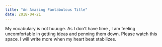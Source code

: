 ```yaml
---
title: "An Amazing Fantabulous Title"
date: 2018-04-21
---
```

My vocabulary is not huuuge. As I don't have time , I am feeling uncomfortable in getting ideas and penning them down. Please watch this space. I will write more when my heart beat stabilizes. 
